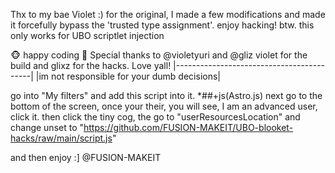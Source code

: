 Thx to my bae Violet :) for the original, I made a few modifications and made it forcefully bypass the 'trusted type assignment'. enjoy hacking! btw. this only works for UBO scriptlet injection

🐵 happy coding 🐒
Special thanks to @violetyuri and @gliz 
violet for the build and glixz for the hacks. Love yall!
|------------------------------------------|
|im not responsible for your dumb decisions|

go into "My filters" and add this script into it. *##+js(Astro.js)
next go to the bottom of the screen, once your their, you will see, I am an advanced user, click it. then click the tiny cog, the go to "userResourcesLocation" and change unset to "https://github.com/FUSION-MAKEIT/UBO-blooket-hacks/raw/main/script.js"

and then  enjoy :] @FUSION-MAKEIT
